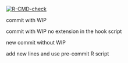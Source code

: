   <!-- badges: start -->
  [![R-CMD-check](https://github.com/chendaniely/rpkg.gha.example/workflows/R-CMD-check/badge.svg)](https://github.com/chendaniely/rpkg.gha.example/actions)
  <!-- badges: end -->
  
commit with WIP

commit with WIP no extension in the hook script

new commit without WIP

add new lines and use pre-commit R script

